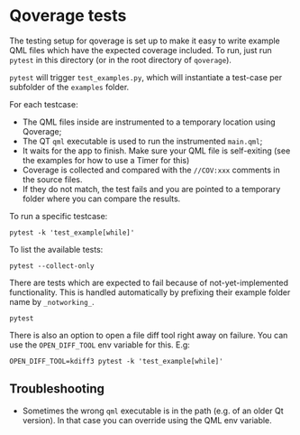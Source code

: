 # Qoverage tests

The testing setup for qoverage is set up to make it easy to write example QML files which have the expected coverage included.
To run, just run `pytest` in this directory (or in the root directory of `qoverage`).

`pytest` will trigger `test_examples.py`, which will instantiate a test-case per subfolder of the `examples` folder.

For each testcase:

* The QML files inside are instrumented to a temporary location using Qoverage;
* The QT `qml` executable is used to run the instrumented `main.qml`;
* It waits for the app to finish. Make sure your QML file is self-exiting (see the examples for how to use a Timer for this)
* Coverage is collected and compared with the `//COV:xxx` comments in the source files.
* If they do not match, the test fails and you are pointed to a temporary folder where you can compare the results.

To run a specific testcase:

```
pytest -k 'test_example[while]'
```

To list the available tests:

```
pytest --collect-only
```

There are tests which are expected to fail because of not-yet-implemented functionality. This is handled automatically by prefixing their example folder name by `_notworking_`.

```
pytest 
```

There is also an option to open a file diff tool right away on failure. You can use the `OPEN_DIFF_TOOL` env variable for this. E.g:

```
OPEN_DIFF_TOOL=kdiff3 pytest -k 'test_example[while]'
```

## Troubleshooting

* Sometimes the wrong `qml` executable is in the path (e.g. of an older Qt version). In that case you can override using the QML env variable.
